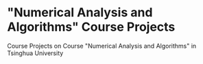 # "Numerical Analysis and Algorithms" Course Projects
Course Projects on Course "Numerical Analysis and Algorithms" in Tsinghua University
